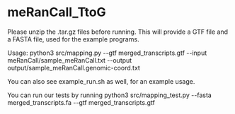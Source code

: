 # meRanCall_TtoG


Please unzip the .tar.gz files before running. 
This will provide a GTF file and a FASTA file, used for the example programs.

Usage: 
python3 src/mapping.py --gtf merged_transcripts.gtf --input meRanCall/sample_meRanCall.txt --output output/sample_meRanCall.genomic-coord.txt

You can also see example_run.sh as well, for an example usage.

You can run our tests by running
python3 src/mapping_test.py --fasta merged_transcripts.fa --gtf merged_transcripts.gtf